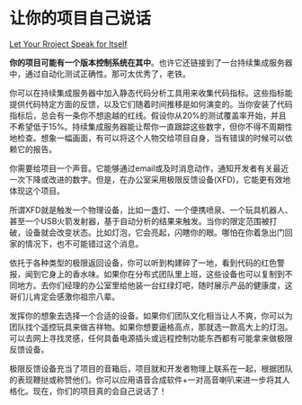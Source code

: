 # 让你的项目自己说话

[Let Your Rroject Speak for Itself](https://97-things-every-x-should-know.gitbooks.io/97-things-every-programmer-should-know/content/en/thing_52/)

**你的项目可能有一个版本控制系统在其中**。也许它还链接到了一台持续集成服务器中，通过自动化测试正确性。那可太优秀了，老铁。

你可以在持续集成服务器中加入静态代码分析工具用来收集代码指标。这些指标能提供代码特定方面的反馈，以及它们随着时间推移是如何演变的。当你安装了代码指标后，总会有一条你不想逾越的红线。假设你从20%的测试覆盖率开始，并且不希望低于15%。持续集成服务器能让帮你一直跟踪这些数字，但你不得不周期性地检查。想象一幅画面，有可以将这个人物交给项目自身，当有错误的时候可以依赖它的报告。

你需要给项目一个声音。它能够通过email或及时消息动作，通知开发者有关最近一次下降或改进的数字。但是，在办公室采用极限反馈设备(XFD)，它能更有效地体现这个项目。

所谓XFD就是触发一个物理设备，比如一盏灯、一个便携喷泉、一个玩具机器人、甚至一个USB火箭发射器，基于自动分析的结果来触发。当你的限定范围被打破，设备就会改变状态。比如灯泡，它会亮起，闪瞎你的眼。哪怕在你着急出门回家的情况下，也不可能错过这个消息。

依托于各种类型的极限返回设备，你可以听到构建碎了一地，看到代码的红色警报，闻到它身上的香水味。如果你在分布式团队里上班，这些设备也可以复制到不同地方。去你们经理的办公室里给他装一台红绿灯吧，随时展示产品的健康度，这哥们儿肯定会感激你祖宗八辈。

发挥你的想象去选择一个合适的设备。如果你们团队文化相当让人不爽，你可以为团队找个遥控玩具来做吉祥物。如果你想要逼格高点，那就选一款高大上的灯泡。可以去网上寻找灵感，任何具备电源插头或远程控制功能东西都有可能拿来做极限反馈设备。

极限反馈设备充当了项目的音箱后，项目就和开发者物理上联系在一起，根据团队的表现鞭挞或称赞他们。你可以应用语音合成软件+一对高音喇叭来进一步将其人格化。现在，你们的项目真的会自己说话了！